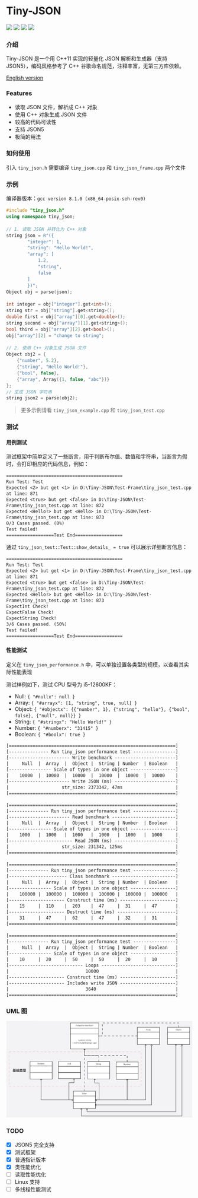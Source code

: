 # Tiny-JSON
![](https://img.shields.io/badge/c%2B%2B-11-blue) ![](https://img.shields.io/badge/release-v1.2-blue) ![](https://img.shields.io/badge/coverage-100%25-green) ![](https://img.shields.io/badge/license-mit-blue)

### 介绍
Tiny-JSON 是一个用 C++11 实现的轻量化 JSON 解析和生成器（支持 JSON5），编码风格参考了 C++ 谷歌命名规范，注释丰富，无第三方库依赖。

[English version](https://github.com/Syan-Lin/Tiny-JSON/blob/main/README-en.md)

### Features
- 读取 JSON 文件，解析成 C++ 对象
- 使用 C++ 对象生成 JSON 文件
- 较高的代码可读性
- 支持 JSON5
- 极简的用法

### 如何使用
引入 `tiny_json.h` 需要编译 `tiny_json.cpp` 和 `tiny_json_frame.cpp` 两个文件

### 示例
编译器版本：`gcc version 8.1.0 (x86_64-posix-seh-rev0)`

```cpp
#include "tiny_json.h"
using namespace tiny_json;

// 1. 读取 JSON 并转化为 C++ 对象
string json = R"({
        "integer": 1,
        "string": "Hello World!",
        "array": [
            1.2,
            "string",
            false
        ]
        })";
Object obj = parse(json);

int integer = obj["integer"].get<int>();
string str = obj["string"].get<string>();
double first = obj["array"][0].get<double>();
string second = obj["array"][1].get<string>();
bool third = obj["array"][2].get<bool>();
obj["array"][2] = "change to string";

// 2. 使用 C++ 对象生成 JSON 文件
Object obj2 = {
    {"number", 5.2},
    {"string", "Hello World!"},
    {"bool", false},
    {"array", Array({1, false, "abc"})}
};
// 生成 JSON 字符串
string json2 = parse(obj2);
```

>更多示例请看 `tiny_json_example.cpp` 和 `tiny_json_test.cpp`

### 测试
#### 用例测试
测试框架中简单定义了一些断言，用于判断布尔值、数值和字符串，当断言为假时，会打印相应的代码信息，例如：
```
============================================
Run Test: Test
Expected <2> but get <1> in D:\Tiny-JSON\Test-Frame\tiny_json_test.cpp at line: 871
Expected <true> but get <false> in D:\Tiny-JSON\Test-Frame\tiny_json_test.cpp at line: 872
Expected <Hello!> but get <Hello> in D:\Tiny-JSON\Test-Frame\tiny_json_test.cpp at line: 873
0/3 Cases passed. (0%)
Test failed!
==================Test End==================
```
通过 `tiny_json_test::Test::show_details_ = true` 可以展示详细断言信息：
```
============================================
Run Test: Test
Expected <2> but get <1> in D:\Tiny-JSON\Test-Frame\tiny_json_test.cpp at line: 871
Expected <true> but get <false> in D:\Tiny-JSON\Test-Frame\tiny_json_test.cpp at line: 872
Expected <Hello!> but get <Hello> in D:\Tiny-JSON\Test-Frame\tiny_json_test.cpp at line: 873
ExpectInt Check!
ExpectFalse Check!
ExpectString Check!
3/6 Cases passed. (50%)
Test failed!
==================Test End==================
```
#### 性能测试
定义在 `tiny_json_performance.h` 中，可以单独设置各类型的规模，以查看其实际性能表现

测试样例如下，测试 CPU 型号为 i5-12600KF：
- Null: `{ "#nullx": null }`
- Array: `{ "#arrayx": [1, "string", true, null] }`
- Object: `{ "#objectx": {{"number", 1}, {"string", "hello"}, {"bool", false}, {"null", null}} }`
- String: `{ "#stringx": "Hello World!" }`
- Number: `{ "#numberx": "31415" }`
- Boolean: `{ "#boolx": true }`
```
[===============================================================]
[--------------- Run tiny_json performance test ----------------]
[----------------------- Write benchmark -----------------------]
|     Null  |  Array  |  Object |  String | Number  | Boolean   |
[---------------- Scale of types in one object -----------------]
|    10000  |  10000  |  10000  |  10000  |  10000  |  10000    |
[----------------------- Write JSON (ms) -----------------------]
|                    str_size: 2373342, 47ms                    |
[===============================================================]

[===============================================================]
[--------------- Run tiny_json performance test ----------------]
[----------------------- Read benchmark ------------------------]
|     Null  |  Array  |  Object |  String | Number  | Boolean   |
[---------------- Scale of types in one object -----------------]
|    1000   |  1000   |  1000   |  1000   |  1000   |  1000     |
[------------------------ Read JSON (ms) -----------------------]
|                    str_size: 231342, 125ms                    |
[===============================================================]

[===============================================================]
[--------------- Run tiny_json performance test ----------------]
[---------------------- Class benchmark ------------------------]
|     Null  |  Array  |  Object |  String | Number  | Boolean   |
[---------------- Scale of types in one object -----------------]
|    100000 |  100000 |  100000 |  100000 |  100000 |  100000   |
[--------------------- Construct time (ms) ---------------------]
|    15     |  110    |  203    |  47     |  31     |  47       |
[--------------------- Destruct time (ms) ----------------------]
|    31     |  47     |  62     |  47     |  32     |  31       |
[===============================================================]

[===============================================================]
[--------------- Run tiny_json performance test ----------------]
|     Null  |  Array  |  Object |  String | Number  | Boolean   |
[---------------- Scale of types in one object -----------------]
|    10     |  20     |  50     |  50     |  20     |  10       |
[---------------------------- Loops ----------------------------]
|                             10000                             |
[--------------------- Construct time (ms) ---------------------]
[--------------------- Includes write JSON ---------------------]
|                             3640                              |
[===============================================================]
```

### UML 图
![uml](uml.jpg)

### TODO
- [x] JSON5 完全支持
- [x] 测试框架
- [x] 普通指针版本
- [x] 类性能优化
- [ ] 读取性能优化
- [ ] Linux 支持
- [ ] 多线程性能测试
